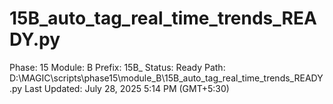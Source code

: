 # 15B_auto_tag_real_time_trends_READY.py

Phase: 15
Module: B
Prefix: 15B_
Status: Ready
Path: D:\MAGIC\scripts\phase15\module_B\15B_auto_tag_real_time_trends_READY.py
Last Updated: July 28, 2025 5:14 PM (GMT+5:30)
